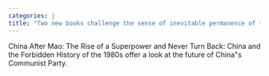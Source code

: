 ```yaml
---
categories: j
title: "Two new books challenge the sense of inevitable permanence of the Chinese party state"
---
```

China After Mao: The Rise of a Superpower and Never Turn Back: China and the Forbidden History of the 1980s offer a look at the future of China"s Communist Party.
